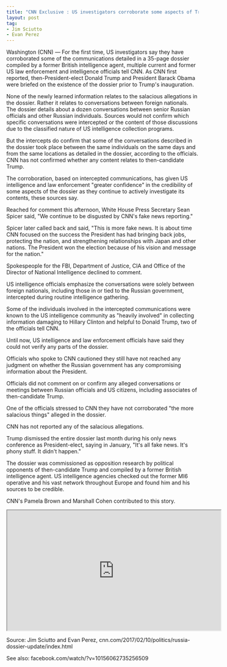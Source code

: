 ```yaml
---
title: "CNN Exclusive : US investigators corroborate some aspects of Trump Russia Dossier"
layout: post
tag:
- Jim Sciutto
- Evan Perez
---
```


Washington (CNN) — For the first time, US investigators say they have corroborated some of the communications detailed in a 35-page dossier compiled by a former British intelligence agent, multiple current and former US law enforcement and intelligence officials tell CNN. As CNN first reported, then-President-elect Donald Trump and President Barack Obama were briefed on the existence of the dossier prior to Trump's inauguration.

None of the newly learned information relates to the salacious allegations in the dossier. Rather it relates to conversations between foreign nationals. The dossier details about a dozen conversations between senior Russian officials and other Russian individuals. Sources would not confirm which specific conversations were intercepted or the content of those discussions due to the classified nature of US intelligence collection programs.

But the intercepts do confirm that some of the conversations described in the dossier took place between the same individuals on the same days and from the same locations as detailed in the dossier, according to the officials. CNN has not confirmed whether any content relates to then-candidate Trump.

The corroboration, based on intercepted communications, has given US intelligence and law enforcement "greater confidence" in the credibility of some aspects of the dossier as they continue to actively investigate its contents, these sources say.

Reached for comment this afternoon, White House Press Secretary Sean Spicer said, "We continue to be disgusted by CNN's fake news reporting."

Spicer later called back and said, "This is more fake news. It is about time CNN focused on the success the President has had bringing back jobs, protecting the nation, and strengthening relationships with Japan and other nations. The President won the election because of his vision and message for the nation."

Spokespeople for the FBI, Department of Justice, CIA and Office of the Director of National Intelligence declined to comment.

US intelligence officials emphasize the conversations were solely between foreign nationals, including those in or tied to the Russian government, intercepted during routine intelligence gathering.

Some of the individuals involved in the intercepted communications were known to the US intelligence community as "heavily involved" in collecting information damaging to Hillary Clinton and helpful to Donald Trump, two of the officials tell CNN.

Until now, US intelligence and law enforcement officials have said they could not verify any parts of the dossier.

Officials who spoke to CNN cautioned they still have not reached any judgment on whether the Russian government has any compromising information about the President.

Officials did not comment on or confirm any alleged conversations or meetings between Russian officials and US citizens, including associates of then-candidate Trump.

One of the officials stressed to CNN they have not corroborated "the more salacious things" alleged in the dossier.

CNN has not reported any of the salacious allegations.

Trump dismissed the entire dossier last month during his only news conference as President-elect, saying in January, "It's all fake news. It's phony stuff. It didn't happen."

The dossier was commissioned as opposition research by political opponents of then-candidate Trump and compiled by a former British intelligence agent. US intelligence agencies checked out the former MI6 operative and his vast network throughout Europe and found him and his sources to be credible.

CNN's Pamela Brown and Marshall Cohen contributed to this story.

<iframe width="560" height="315" src="https://www.youtube.com/embed/MmTBK4fnq04" title="CNN Exclusive : US investigators corroborate some aspects of Trump Russia Dossier"></iframe>

Source: Jim Sciutto and Evan Perez, cnn.com/2017/02/10/politics/russia-dossier-update/index.html

See also: facebook.com/watch/?v=10156062735256509
